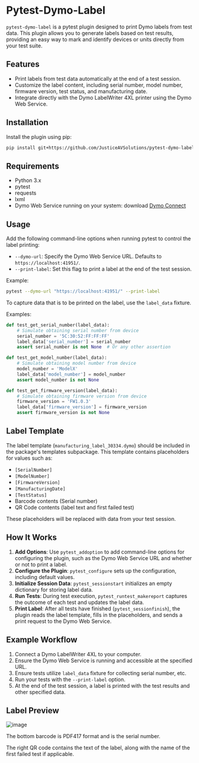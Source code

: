 # Pytest-Dymo-Label

`pytest-dymo-label` is a pytest plugin designed to print Dymo labels from test data. This plugin allows you to generate labels based on test results, providing an easy way to mark and identify devices or units directly from your test suite.

## Features

- Print labels from test data automatically at the end of a test session.
- Customize the label content, including serial number, model number, firmware version, test status, and manufacturing date.
- Integrate directly with the Dymo LabelWriter 4XL printer using the Dymo Web Service.

## Installation

Install the plugin using pip:

```sh
pip install git+https://github.com/JusticeAVSolutions/pytest-dymo-label.git
```

## Requirements

- Python 3.x
- pytest
- requests
- lxml
- Dymo Web Service running on your system: download [Dymo Connect](https://www.dymo.com/support?cfid=user-guide)

## Usage

Add the following command-line options when running pytest to control the label printing:

- `--dymo-url`: Specify the Dymo Web Service URL. Defaults to `https://localhost:41951/`.
- `--print-label`: Set this flag to print a label at the end of the test session.

Example:

```sh
pytest --dymo-url "https://localhost:41951/" --print-label
```

To capture data that is to be printed on the label, use the `label_data` fixture.

Examples:

```python
def test_get_serial_number(label_data):
    # Simulate obtaining serial number from device
    serial_number = '5C:30:52:FF:FF:FF'
    label_data['serial_number'] = serial_number
    assert serial_number is not None  # Or any other assertion

def test_get_model_number(label_data):
    # Simulate obtaining model number from device
    model_number = 'ModelX'
    label_data['model_number'] = model_number
    assert model_number is not None

def test_get_firmware_version(label_data):
    # Simulate obtaining firmware version from device
    firmware_version = 'FW1.0.3'
    label_data['firmware_version'] = firmware_version
    assert firmware_version is not None
```

## Label Template

The label template (`manufacturing_label_30334.dymo`) should be included in the package's templates subpackage. This template contains placeholders for values such as:

- `[SerialNumber]`
- `[ModelNumber]`
- `[FirmwareVersion]`
- `[ManufacturingDate]`
- `[TestStatus]`
- Barcode contents (Serial number)
- QR Code contents (label text and first failed test)

These placeholders will be replaced with data from your test session.

## How It Works

1. **Add Options**: Use `pytest_addoption` to add command-line options for configuring the plugin, such as the Dymo Web Service URL and whether or not to print a label.
2. **Configure the Plugin**: `pytest_configure` sets up the configuration, including default values.
3. **Initialize Session Data**: `pytest_sessionstart` initializes an empty dictionary for storing label data.
4. **Run Tests**: During test execution, `pytest_runtest_makereport` captures the outcome of each test and updates the label data.
5. **Print Label**: After all tests have finished (`pytest_sessionfinish`), the plugin reads the label template, fills in the placeholders, and sends a print request to the Dymo Web Service.

## Example Workflow

1. Connect a Dymo LabelWriter 4XL to your computer.
2. Ensure the Dymo Web Service is running and accessible at the specified URL.
3. Ensure tests utilize `label_data` fixture for collecting serial number, etc.
3. Run your tests with the `--print-label` option.
4. At the end of the test session, a label is printed with the test results and other specified data.

## Label Preview
![image](https://github.com/user-attachments/assets/9912ff43-5364-4467-8aab-fbc24a3ebf3d)

The bottom barcode is PDF417 format and is the serial number.

The right QR code contains the text of the label, along with the name of the first failed test if applicable.
